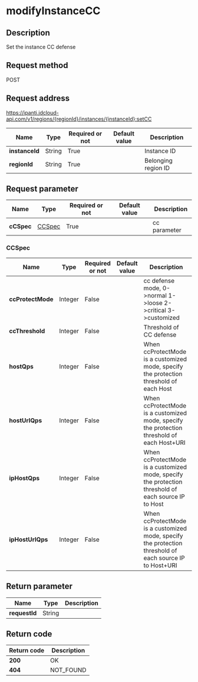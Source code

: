 # modifyInstanceCC


## Description
Set the instance CC defense

## Request method
POST

## Request address
https://ipanti.jdcloud-api.com/v1/regions/{regionId}/instances/{instanceId}:setCC

|Name|Type|Required or not|Default value|Description|
|---|---|---|---|---|
|**instanceId**|String|True||Instance ID|
|**regionId**|String|True||Belonging region ID|

## Request parameter
|Name|Type|Required or not|Default value|Description|
|---|---|---|---|---|
|**cCSpec**|[CCSpec](##CCSpec)|True||cc parameter|

### <a name="CCSpec">CCSpec</a>
|Name|Type|Required or not|Default value|Description|
|---|---|---|---|---|
|**ccProtectMode**|Integer|False||cc defense mode, 0->normal  1->loose  2->critical  3->customized|
|**ccThreshold**|Integer|False||Threshold of CC defense|
|**hostQps**|Integer|False||When ccProtectMode is a customized mode, specify the protection threshold of each Host|
|**hostUrlQps**|Integer|False||When ccProtectMode is a customized mode, specify the protection threshold of each Host+URI|
|**ipHostQps**|Integer|False||When ccProtectMode is a customized mode, specify the protection threshold of each source IP to Host|
|**ipHostUrlQps**|Integer|False||When ccProtectMode is a customized mode, specify the protection threshold of each source IP to Host+URI|

## Return parameter
|Name|Type|Description|
|---|---|---|
|**requestId**|String||



## Return code
|Return code|Description|
|---|---|
|**200**|OK|
|**404**|NOT_FOUND|
